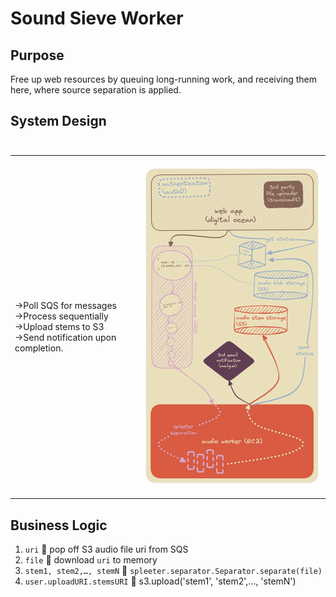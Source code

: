 # Sound Sieve Worker
## Purpose
Free up web resources by queuing long-running work, and receiving them here, where source separation is applied.

## System Design
&nbsp; |&nbsp; 
-|-
→Poll SQS for messages<br>→Process sequentially<br>→Upload stems to S3<br>→Send notification upon completion.|<p align="center"><img src='img/soundsieveworkersystemdesign.png' style='width:415px' />
</p>

## Business Logic
1. `uri`   ⃪ pop off S3 audio file uri from SQS
1. `file`   ⃪ download `uri` to memory
1. `stem1, stem2,…, stemN`   ⃪ `spleeter.separator.Separator.separate(file)`
1. `user.uploadURI.stemsURI`   ⃪ s3.upload('stem1', 'stem2',…, 'stemN')
<style>
td, th {
   border: none!important;
}
</style>
